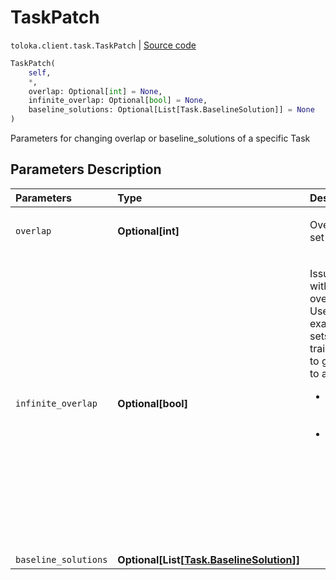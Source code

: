 # TaskPatch
`toloka.client.task.TaskPatch` | [Source code](https://github.com/Toloka/toloka-kit/blob/v0.1.24/src/client/task.py#L170)

```python
TaskPatch(
    self,
    *,
    overlap: Optional[int] = None,
    infinite_overlap: Optional[bool] = None,
    baseline_solutions: Optional[List[Task.BaselineSolution]] = None
)
```

Parameters for changing overlap or baseline_solutions of a specific Task

## Parameters Description

| Parameters | Type | Description |
| :----------| :----| :-----------|
`overlap`|**Optional\[int\]**|<p>Overlapping a set of tasks.</p>
`infinite_overlap`|**Optional\[bool\]**|<p>Issue a task with infinite overlap. Used, for example, for sets of training tasks to give them to all users:<ul><li>True - Set infinite overlap.</li><li>False - Leave the overlap specified for the task or pool. Default Behaviour.</li></ul></p>
`baseline_solutions`|**Optional\[List\[[Task.BaselineSolution](toloka.client.task.Task.BaselineSolution.md)\]\]**|<p></p>
